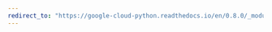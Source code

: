 ```yaml
---
redirect_to: "https://google-cloud-python.readthedocs.io/en/0.8.0/_modules/gcloud/datastore/query.html"
---
```

